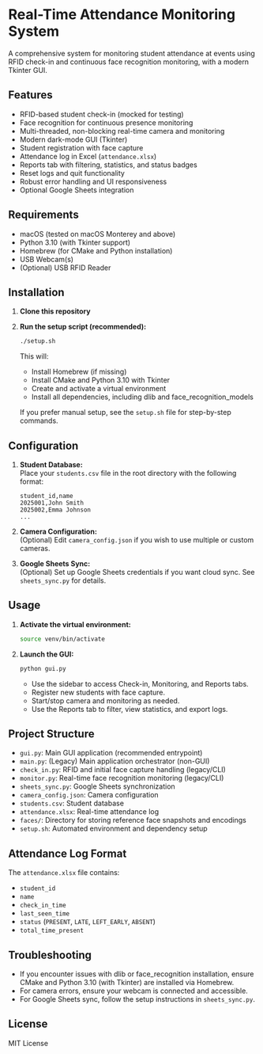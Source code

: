 # Real-Time Attendance Monitoring System

A comprehensive system for monitoring student attendance at events using RFID check-in and continuous face recognition monitoring, with a modern Tkinter GUI.

## Features

- RFID-based student check-in (mocked for testing)
- Face recognition for continuous presence monitoring
- Multi-threaded, non-blocking real-time camera and monitoring
- Modern dark-mode GUI (Tkinter)
- Student registration with face capture
- Attendance log in Excel (`attendance.xlsx`)
- Reports tab with filtering, statistics, and status badges
- Reset logs and quit functionality
- Robust error handling and UI responsiveness
- Optional Google Sheets integration

## Requirements

- macOS (tested on macOS Monterey and above)
- Python 3.10 (with Tkinter support)
- Homebrew (for CMake and Python installation)
- USB Webcam(s)
- (Optional) USB RFID Reader

## Installation

1. **Clone this repository**
2. **Run the setup script (recommended):**
   ```bash
   ./setup.sh
   ```
   This will:
   - Install Homebrew (if missing)
   - Install CMake and Python 3.10 with Tkinter
   - Create and activate a virtual environment
   - Install all dependencies, including dlib and face_recognition_models

   If you prefer manual setup, see the `setup.sh` file for step-by-step commands.

## Configuration

1. **Student Database:**  
   Place your `students.csv` file in the root directory with the following format:
   ```
   student_id,name
   2025001,John Smith
   2025002,Emma Johnson
   ...
   ```
2. **Camera Configuration:**  
   (Optional) Edit `camera_config.json` if you wish to use multiple or custom cameras.

3. **Google Sheets Sync:**  
   (Optional) Set up Google Sheets credentials if you want cloud sync. See `sheets_sync.py` for details.

## Usage

1. **Activate the virtual environment:**
   ```bash
   source venv/bin/activate
   ```
2. **Launch the GUI:**
   ```bash
   python gui.py
   ```
   - Use the sidebar to access Check-in, Monitoring, and Reports tabs.
   - Register new students with face capture.
   - Start/stop camera and monitoring as needed.
   - Use the Reports tab to filter, view statistics, and export logs.

## Project Structure

- `gui.py`: Main GUI application (recommended entrypoint)
- `main.py`: (Legacy) Main application orchestrator (non-GUI)
- `check_in.py`: RFID and initial face capture handling (legacy/CLI)
- `monitor.py`: Real-time face recognition monitoring (legacy/CLI)
- `sheets_sync.py`: Google Sheets synchronization
- `camera_config.json`: Camera configuration
- `students.csv`: Student database
- `attendance.xlsx`: Real-time attendance log
- `faces/`: Directory for storing reference face snapshots and encodings
- `setup.sh`: Automated environment and dependency setup

## Attendance Log Format

The `attendance.xlsx` file contains:
- `student_id`
- `name`
- `check_in_time`
- `last_seen_time`
- `status` (`PRESENT`, `LATE`, `LEFT_EARLY`, `ABSENT`)
- `total_time_present`

## Troubleshooting

- If you encounter issues with dlib or face_recognition installation, ensure CMake and Python 3.10 (with Tkinter) are installed via Homebrew.
- For camera errors, ensure your webcam is connected and accessible.
- For Google Sheets sync, follow the setup instructions in `sheets_sync.py`.

## License

MIT License 